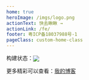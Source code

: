 ```yaml
---
home: true
heroImage: /imgs/logo.png
actionText: 快去瞅瞅 →
actionLink: /fe/
footer: 粤ICP备18037988号-1
pageClass: custom-home-class
---
```


构建状态：<img src="https://travis-ci.org/Shenfq/notes.svg?branch=master" style="vertical-align: sub;" />

更多精彩可以查看：[我的博客](https://blog.shenfq.com/)

